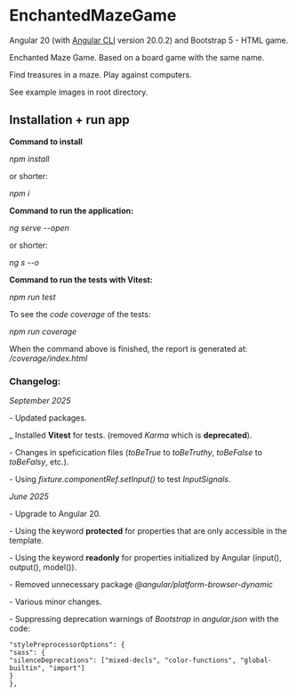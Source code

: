 # EnchantedMazeGame

Angular 20 (with [Angular CLI](https://github.com/angular/angular-cli) version 20.0.2) and Bootstrap 5 - HTML game.

Enchanted Maze Game. Based on a board game with the same name. 

Find treasures in a maze. Play against computers.

See example images in root directory.

## Installation + run app

**Command to install**

_npm install_

or shorter:

_npm i_

**Command to run the application:**

_ng serve --open_

or shorter:

_ng s --o_

**Command to run the tests with Vitest:**

_npm run test_

To see the _code coverage_ of the tests:

_npm run coverage_

When the command above is finished, the report is generated at: _/coverage/index.html_

### **Changelog:**

_September 2025_

\- Updated packages.

\_ Installed **Vitest** for tests. (removed _Karma_ which is **deprecated**).

\- Changes in speficication files (_toBeTrue_ to _toBeTruthy_, _toBeFalse_ to _toBeFalsy_, etc.).

\- Using _fixture.componentRef.setInput()_ to test _InputSignals_.

  
_June 2025_

\- Upgrade to Angular 20. 

\- Using the keyword **protected** for properties that are only accessible in the template.

\- Using the keyword **readonly** for properties initialized by Angular (input(), output(), model()).

\- Removed unnecessary package _@angular/platform-browser-dynamic_

\- Various minor changes.

\- Suppressing deprecation warnings of _Bootstrap_ in _angular.json_ with the code:

`"stylePreprocessorOptions": {`  
`"sass": {`  
`"silenceDeprecations": ["mixed-decls", "color-functions", "global-builtin", "import"]`  
`}`  
`},`